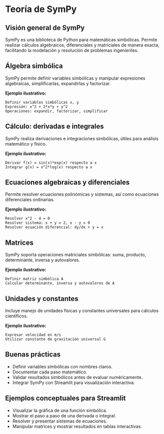 # Teoría de SymPy

## Visión general de SymPy
SymPy es una biblioteca de Python para matemáticas simbólicas. Permite realizar cálculos algebraicos, diferenciales y matriciales de manera exacta, facilitando la modelación y resolución de problemas ingenieriles.

## Álgebra simbólica
SymPy permite definir variables simbólicas y manipular expresiones algebraicas, simplificarlas, expandirlas y factorizar.

**Ejemplo ilustrativo:**
```
Definir variables simbólicas x, y
Expresión: x^2 + 2*x*y + y^2
Operaciones: expandir, factorizar, simplificar
```

## Cálculo: derivadas e integrales
SymPy realiza derivaciones e integraciones simbólicas, útiles para análisis matemático y físico.

**Ejemplo ilustrativo:**
```
Derivar f(x) = sin(x)*exp(x) respecto a x
Integrar g(x) = x^2*log(x) respecto a x
```

## Ecuaciones algebraicas y diferenciales
Permite resolver ecuaciones polinómicas y sistemas, así como ecuaciones diferenciales ordinarias.

**Ejemplo ilustrativo:**
```
Resolver x^2 - 4 = 0
Resolver sistema: x + y = 2, x - y = 0
Resolver ecuación diferencial: dy/dx + y = x
```

## Matrices
SymPy soporta operaciones matriciales simbólicas: suma, producto, determinante, inversa y autovalores.

**Ejemplo ilustrativo:**
```
Definir matriz simbólica A
Calcular determinante, inversa y autovalores de A
```

## Unidades y constantes
Incluye manejo de unidades físicas y constantes universales para cálculos científicos.

**Ejemplo ilustrativo:**
```
Expresar velocidad en m/s
Utilizar constante de gravitación universal G
```

## Buenas prácticas
- Definir variables simbólicas con nombres claros.
- Documentar cada paso matemático.
- Validar resultados simbólicos antes de evaluar numéricamente.
- Integrar SymPy con Streamlit para visualización interactiva.

## Ejemplos conceptuales para Streamlit
- Visualizar la gráfica de una función simbólica.
- Mostrar el paso a paso de una derivada o integral.
- Resolver y presentar sistemas de ecuaciones.
- Manipular matrices y mostrar resultados en tablas interactivas.
